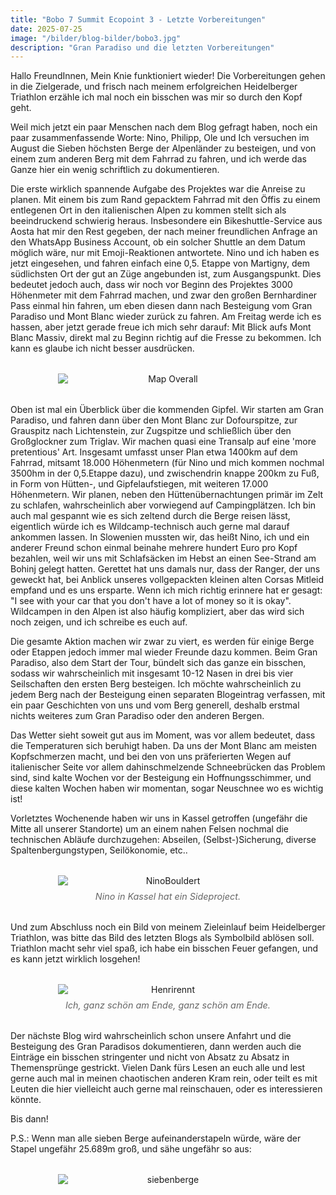 ```yaml
---
title: "Bobo 7 Summit Ecopoint 3 - Letzte Vorbereitungen"
date: 2025-07-25
image: "/bilder/blog-bilder/bobo3.jpg"
description: "Gran Paradiso und die letzten Vorbereitungen"
---
```


Hallo FreundInnen,
Mein Knie funktioniert wieder! Die Vorbereitungen gehen in die Zielgerade, und frisch nach meinem erfolgreichen Heidelberger Triathlon erzähle ich mal noch ein bisschen was mir so durch den Kopf geht.

Weil mich jetzt ein paar Menschen nach dem Blog gefragt haben, noch ein paar zusammenfassende Worte: Nino, Philipp, Ole und Ich versuchen im August die Sieben höchsten Berge der Alpenländer zu besteigen, und von einem zum anderen Berg mit dem Fahrrad zu fahren, und ich werde das Ganze hier ein wenig schriftlich zu dokumentieren.

Die erste wirklich spannende Aufgabe des Projektes war die Anreise zu planen. Mit einem bis zum Rand gepacktem Fahrrad mit den Öffis zu einem entlegenen Ort in den italienischen Alpen zu kommen stellt sich als beeindruckend schwierig heraus. Insbesondere ein Bikeshuttle-Service aus Aosta hat mir den Rest gegeben, der nach meiner freundlichen Anfrage an den WhatsApp Business Account, ob ein solcher Shuttle an dem Datum möglich wäre, nur mit Emoji-Reaktionen antwortete. Nino und ich haben es jetzt eingesehen, und fahren einfach eine 0,5. Etappe von Martigny, dem südlichsten Ort der gut an Züge angebunden ist, zum Ausgangspunkt.  Dies bedeutet jedoch auch, dass wir noch vor Beginn des Projektes 3000 Höhenmeter mit dem Fahrrad machen, und zwar den großen Bernhardiner Pass einmal hin fahren, um eben diesen dann nach Besteigung vom Gran Paradiso und Mont Blanc wieder zurück zu fahren. Am Freitag werde ich es hassen, aber jetzt gerade freue ich mich sehr darauf: Mit Blick aufs Mont Blanc Massiv, direkt mal zu Beginn richtig auf die Fresse zu bekommen. Ich kann es glaube ich nicht besser ausdrücken.

<figure style="margin: 2rem 0; text-align: center;">
  <img src="/bilder/blogs/bobo3/map.png" alt="Map Overall" style="display: block; margin: 0 auto; max-width: 70%; height: auto;" />
  </figcaption>
</figure>

Oben ist mal ein Überblick über die kommenden Gipfel. Wir starten am Gran Paradiso, und fahren dann über den Mont Blanc zur Dofourspitze, zur Grauspitz nach Lichtenstein, zur Zugspitze und schließlich über den Großglockner zum Triglav. Wir machen quasi eine Transalp auf eine 'more pretentious' Art. Insgesamt umfasst unser Plan etwa 1400km auf dem Fahrrad, mitsamt 18.000 Höhenmetern (für Nino und mich kommen nochmal 3500hm in der 0,5.Etappe dazu), und zwischendrin knappe 200km zu Fuß, in Form von Hütten-, und Gipfelaufstiegen, mit weiteren 17.000 Höhenmetern.
Wir planen, neben den Hüttenübernachtungen primär im Zelt zu schlafen, wahrscheinlich aber vorwiegend auf Campingplätzen.  Ich bin auch mal gespannt wie es sich zeltend durch die Berge reisen lässt, eigentlich würde ich es Wildcamp-technisch auch gerne mal darauf ankommen lassen. In Slowenien mussten wir, das heißt Nino, ich und ein anderer Freund schon einmal beinahe mehrere hundert Euro pro Kopf bezahlen, weil wir uns mit Schlafsäcken im Hebst an einen See-Strand am Bohinj gelegt hatten. Gerettet hat uns damals nur, dass der Ranger, der uns geweckt hat, bei Anblick unseres vollgepackten kleinen alten Corsas Mitleid empfand und es uns ersparte. Wenn ich mich richtig erinnere hat er gesagt: "I see  with your car that you don't have a lot of money so it is okay". 
Wildcampen in den Alpen ist also häufig kompliziert, aber das wird sich noch zeigen, und ich schreibe es euch auf.

Die gesamte Aktion machen wir zwar zu viert, es werden für einige Berge oder Etappen jedoch immer mal wieder Freunde dazu kommen. Beim Gran Paradiso, also dem Start der Tour, bündelt sich das ganze ein bisschen, sodass wir wahrscheinlich mit insgesamt 10-12 Nasen in drei bis vier Seilschaften den ersten Berg besteigen. Ich möchte wahrscheinlich zu jedem Berg nach der Besteigung einen separaten Blogeintrag verfassen, mit ein paar Geschichten von uns und vom Berg generell, deshalb erstmal nichts weiteres zum Gran Paradiso oder den anderen Bergen.

Das Wetter sieht soweit gut aus im Moment, was vor allem bedeutet, dass die Temperaturen sich beruhigt haben. Da uns der Mont Blanc am meisten Kopfschmerzen macht, und bei den von uns präferierten Wegen auf italienischer Seite vor allem dahinschmelzende Schneebrücken das Problem sind, sind kalte Wochen vor der Besteigung ein Hoffnungsschimmer, und diese kalten Wochen haben wir momentan, sogar Neuschnee wo es wichtig ist! 

Vorletztes Wochenende haben wir uns in Kassel getroffen (ungefähr die Mitte all unserer Standorte) um an einem nahen Felsen nochmal die technischen Abläufe durchzugehen: Abseilen, (Selbst-)Sicherung, diverse Spaltenbergungstypen, Seilökonomie, etc.. 


<figure style="margin: 2rem 0; text-align: center;">
  <img src="/bilder/blogs/bobo3/ninobouldert_DxO.jpg" alt="NinoBouldert" style="display: block; margin: 0 auto; max-width: 70%; height: auto;" />
  <figcaption style="font-size: 0.9rem; color: #666; font-style: italic; margin-top: 0.5rem;">
    Nino in Kassel hat ein Sideproject.
  </figcaption>
</figure>

Und zum Abschluss noch ein Bild von meinem Zieleinlauf beim Heidelberger Triathlon, was bitte das Bild des letzten Blogs als Symbolbild ablösen soll. Triathlon macht sehr viel spaß, ich habe ein bisschen Feuer gefangen, und es kann jetzt wirklich losgehen!

<figure style="margin: 2rem 0; text-align: center;">
  <img src="/bilder/blogs/bobo3/Henri_Triathlon-239.jpg" alt="Henrirennt" style="display: block; margin: 0 auto; max-width: 70%; height: auto;" />
  <figcaption style="font-size: 0.9rem; color: #666; font-style: italic; margin-top: 0.5rem;">
    Ich, ganz schön am Ende, ganz schön am Ende.
  </figcaption>
</figure>

Der nächste Blog wird wahrscheinlich schon unsere Anfahrt und die Besteigung des Gran Paradisos dokumentieren, dann werden auch die Einträge ein bisschen stringenter und nicht von Absatz zu Absatz in Themensprünge gestrickt. Vielen Dank fürs Lesen an euch alle und lest gerne auch mal in meinen chaotischen anderen Kram rein, oder teilt es mit Leuten die hier vielleicht auch gerne mal reinschauen, oder es interessieren könnte.

Bis dann!


P.S.: Wenn man alle sieben Berge aufeinanderstapeln würde, wäre der Stapel ungefähr 25.689m groß, und sähe ungefähr so aus:

<figure style="margin: 2rem 0; text-align: center;">
  <img src="/bilder/blogs/bobo3/siebenberge.jpg" alt="siebenberge" style="display: block; margin: 0 auto; max-width: 70%; height: auto;" />
  </figcaption>
</figure>